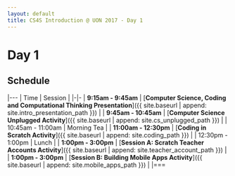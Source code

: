 ```yaml
---
layout: default
title: CS4S Introduction @ UON 2017 - Day 1
---
```


# Day 1

## Schedule

|---
| Time | Session | 
|-|-
| **9:15am - 9:45am** | [**Computer Science, Coding and Computational Thinking Presentation**]({{ site.baseurl | append: site.intro_presentation_path }}) |
| **9:45am - 10:45am** | [**Computer Science Unplugged Activity**]({{ site.baseurl | append: site.cs_unplugged_path }}) |
| 10:45am - 11:00am | Morning Tea |
| **11:00am - 12:30pm** | [**Coding in Scratch Activity**]({{ site.baseurl | append: site.coding_path }}) |
| 12:30pm - 1:00pm | Lunch |
| **1:00pm - 3:00pm** | [**Session A: Scratch Teacher Accounts Activity**]({{ site.baseurl | append: site.teacher_account_path }})  |
| **1:00pm - 3:00pm** | [**Session B: Building Mobile Apps Activity**]({{ site.baseurl | append: site.mobile_apps_path }})  |
|===